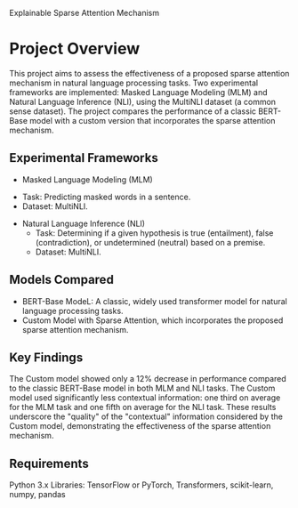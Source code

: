 Explainable Sparse Attention Mechanism
# Project Overview
This project aims to assess the effectiveness of a proposed sparse attention mechanism in natural language processing tasks. Two experimental frameworks are implemented: Masked Language Modeling (MLM) and Natural Language Inference (NLI), using the MultiNLI dataset (a common sense dataset). The project compares the performance of a classic BERT-Base model with a custom version that incorporates the sparse attention mechanism.

## Experimental Frameworks
*  Masked Language Modeling (MLM)
  - Task: Predicting masked words in a sentence.
  - Dataset: MultiNLI.
* Natural Language Inference (NLI)
  - Task: Determining if a given hypothesis is true (entailment), false (contradiction), or undetermined (neutral) based on a premise.
  - Dataset: MultiNLI.
## Models Compared
 * BERT-Base ModeL: A classic, widely used transformer model for natural language processing tasks.
 *  Custom Model with Sparse Attention, which incorporates the proposed sparse attention mechanism.
## Key Findings
The Custom model showed only a 12% decrease in performance compared to the classic BERT-Base model in both MLM and NLI tasks.
The Custom model used significantly less contextual information: one third on average for the MLM task and one fifth on average for the NLI task.
These results underscore the "quality" of the "contextual" information considered by the Custom model, demonstrating the effectiveness of the sparse attention mechanism.
## Requirements
Python 3.x
Libraries: TensorFlow or PyTorch, Transformers, scikit-learn, numpy, pandas
